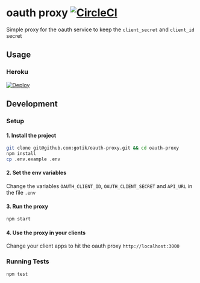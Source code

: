 # oauth proxy [![CircleCI](https://circleci.com/gh/gotik/oauth-proxy.svg?style=shield)](https://circleci.com/gh/gotik/oauth-proxy)

Simple proxy for the oauth service to keep the `client_secret` and `client_id` secret

## Usage

### Heroku

[![Deploy](https://www.herokucdn.com/deploy/button.svg)](https://heroku.com/deploy)

## Development

### Setup

#### 1. Install the project

```bash
git clone git@github.com:gotik/oauth-proxy.git && cd oauth-proxy
npm install
cp .env.example .env
```

#### 2. Set the env variables

Change the variables `OAUTH_CLIENT_ID`, `OAUTH_CLIENT_SECRET` and `API_URL` in the file `.env`

#### 3. Run the proxy

```bash
npm start
```

#### 4. Use the proxy in your clients

Change your client apps to hit the oauth proxy `http://localhost:3000`

### Running Tests

```
npm test
```
